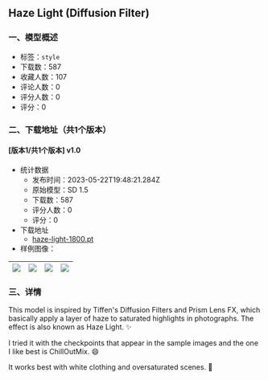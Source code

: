 ## Haze Light (Diffusion Filter)
### 一、模型概述

- 标签：`style`
- 下载数：587
- 收藏人数：107
- 评论人数：0
- 评分人数：0
- 评分：0

### 二、下载地址（共1个版本）

#### [版本1/共1个版本] v1.0

- 统计数据
  - 发布时间：2023-05-22T19:48:21.284Z
  - 原始模型：SD 1.5
  - 下载数：587
  - 评分人数：0
  - 评分：0
- 下载地址
  - [haze-light-1800.pt](https://civitai.com/api/download/models/78157)
- 样例图像：

| <img src="https://image.civitai.com/xG1nkqKTMzGDvpLrqFT7WA/b94abef9-8636-44d6-b2c4-02707b68f363/width=450/876527.jpeg" /> | <img src="https://image.civitai.com/xG1nkqKTMzGDvpLrqFT7WA/b45fe8ca-69b9-4a22-adde-3cf743ead9cc/width=450/876532.jpeg" /> | <img src="https://image.civitai.com/xG1nkqKTMzGDvpLrqFT7WA/018495af-207f-4eca-b8a0-dff301313e99/width=450/876529.jpeg" /> | <img src="https://image.civitai.com/xG1nkqKTMzGDvpLrqFT7WA/49de9e43-a0bd-4123-b4a4-f895a5277158/width=450/876523.jpeg" /> |
| ---- | ---- | ---- | ---- |


### 三、详情
<p>This model is inspired by Tiffen's Diffusion Filters and Prism Lens FX, which basically apply a layer of haze to saturated highlights in photographs. The effect is also known as Haze Light. ✨</p><p>I tried it with the checkpoints that appear in the sample images and the one I like best is ChillOutMix. 😄</p><p>It works best with white clothing and oversaturated scenes. 📸</p>